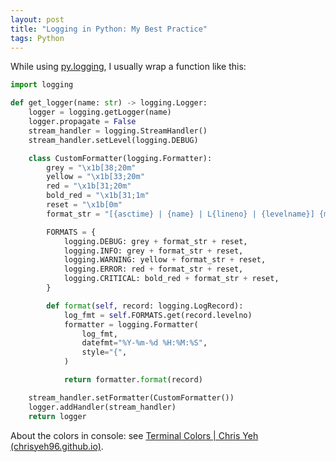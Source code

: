 ```yaml
---
layout: post
title: "Logging in Python: My Best Practice"
tags: Python
---
```


While using [py.logging](https://docs.python.org/3/library/logging.html), I usually wrap a function like this:

```python
import logging

def get_logger(name: str) -> logging.Logger:
    logger = logging.getLogger(name)
    logger.propagate = False
    stream_handler = logging.StreamHandler()
    stream_handler.setLevel(logging.DEBUG)

    class CustomFormatter(logging.Formatter):
        grey = "\x1b[38;20m"
        yellow = "\x1b[33;20m"
        red = "\x1b[31;20m"
        bold_red = "\x1b[31;1m"
        reset = "\x1b[0m"
        format_str = "[{asctime} | {name} | L{lineno} | {levelname}] {message}"

        FORMATS = {
            logging.DEBUG: grey + format_str + reset,
            logging.INFO: grey + format_str + reset,
            logging.WARNING: yellow + format_str + reset,
            logging.ERROR: red + format_str + reset,
            logging.CRITICAL: bold_red + format_str + reset,
        }

        def format(self, record: logging.LogRecord):
            log_fmt = self.FORMATS.get(record.levelno)
            formatter = logging.Formatter(
                log_fmt,
                datefmt="%Y-%m-%d %H:%M:%S",
                style="{",
            )

            return formatter.format(record)

    stream_handler.setFormatter(CustomFormatter())
    logger.addHandler(stream_handler)
    return logger
```

About the colors in console: see [Terminal Colors | Chris Yeh
(chrisyeh96.github.io)](https://chrisyeh96.github.io/2020/03/28/terminal-colors.html).
